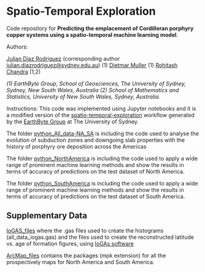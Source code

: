 # Spatio-Temporal Exploration 

Code repository for **Predicting the emplacement of Cordilleran porphyry copper systems using a spatio-temporal machine learning model**.

Authors:

[Julian Diaz Rodriguez](https://github.com/geo-julian) (corresponding author julian.diazrodriguez@sydney.edu.au) (1)
[Dietmar Muller](https://github.com/dietmarmuller) (1)
[Rohitash Chandra](https://github.com/rohitash-chandra) (1,2)

*(1) EarthByte Group, School of Geosciences, The University of Sydney, Sydney, New South Wales, Australia*
*(2) School of Mathematics and Statistics, University of New South Wales, Sydney, Australia.*

Instructions:
This code was implemented using Jupyter notebooks and it is a modified version of the [spatio-temporal-exploration](https://github.com/EarthByte/spatio-temporal-exploration) workflow generated by the [EarthByte Group](https://github.com/EarthByte) at The University of Sydney. 

The folder [python_All_data-NA_SA](https://github.com/geo-julian/spatiotemporal_exploration/tree/main/python_All_data-NA_SA) is including the code used to analyse the evolution of subduction zones and downgoing slab properties with the history of porphyry ore deposition across the Americas

The folder [python_NorthAmerica](https://github.com/geo-julian/spatiotemporal_exploration/tree/main/python_NorthAmerica) is including the code used to apply a wide range of prominent machine learning methods and show the results in terms of accuracy of predictions on the test dataset of North America.

The folder [python_SouthAmerica](https://github.com/geo-julian/spatiotemporal_exploration/tree/main/python_SouthAmerica) is including the code used to apply a wide range of prominent machine learning methods and show the results in terms of accuracy of predictions on the test dataset of South America.

## Supplementary Data

[IoGAS_files](https://github.com/geo-julian/spatiotemporal_exploration/tree/main/python/IoGAS_files) where the .gas files used to create the histograms (all_data_iogas.gas) and the files used to create the reconstructed latitude vs. age of formation figures, using [IoGAs software](https://reflexnow.com/product/iogas/) 

[ArcMap_files](https://github.com/geo-julian/spatiotemporal_exploration/tree/main/python/ArcMap_files) contains the packages (mpk extension) for all the prospectively maps for North America and South America.







 

